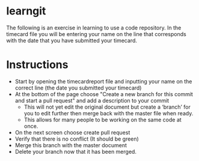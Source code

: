 # learngit

The following is an exercise in learning to use a code repository.
In the timecard file you will be entering your name on the line that corresponds with the date that you have submitted your timecard.

# Instructions
<ul>
	<li>Start by opening the timecardreport file and inputting your name on the correct line (the date you submitted your timecard)
	<li>At the bottom of the page choose "Create a new branch for this commit and start a pull request" and add a description to your commit
	<ul>
		<li>This will not yet edit the original document but create a ‘branch’ for you to edit further then merge back with the master file when ready. 
 		<li>This allows for many people to be working on the same code at once.
	</ul>
	<li>On the next screen choose create pull request
	<li>Verify that there is no conflict (It should be green) 
	<li>Merge this branch with the master document
	<li>Delete your branch now that it has been merged.
</ul>
